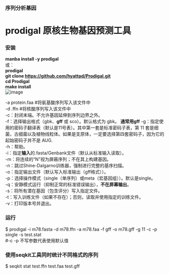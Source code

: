 ### 序列分析基因  
# prodigal 原核生物基因预测工具  
### 安装  
**manba install -y prodigal**  
或：  
**prodigal  
 git clone https://github.com/hyattpd/Prodigal.git  
 cd Prodigal  
 make install**  
![image](https://github.com/user-attachments/assets/c5637ced-e2ad-4e36-ab81-103de83a5ac6)  

-a protein.faa  #将氨基酸序列写入该文件中  
-d .ffn  #将核酸序列写入该文件中   
-c：封闭末端。不允许基因延伸到序列边界之外。  
-f：选择输出格式（gbk、**gff** 或 sco）。默认格式为 gbk。  **通常用gff**
-g：指定使用的密码子翻译表（默认是11号表）。其中第一套是标准密码子表，第 11 套是细菌，古细菌以及植物线粒体。如果是支原体，一定要选择第四套密码子，因为它的起始密码子并不是 AUG.        
-h：帮助。  
-i：指定**输入**的.fasta/Genbank文件（默认从标准输入读取）。  
-m：将连续的“N”视为屏蔽序列；不在其上构建基因。  
-n：跳过Shine-Dalgarno训练器，强制进行完整的基序扫描。  
-o：指定输出文件（默认写入标准输出（gff格式））。  
-p：选择操作模式（single（单序列）或meta（宏基因组））。默认是single。  
-q：安静模式运行（抑制正常的标准错误输出），**不在屏幕输出**。  
-s：将所有潜在基因（包含评分）写入指定文件。  
-t：写入训练文件（如果不存在）；否则，读取并使用指定的训练文件。  
-v：打印版本号并退出。    


    
### 运行  
$ prodigal -i m78.fasta -d m78.ffn -a m78.faa -f gff -o m78.gff -g 11 -c  -p single -s test.stat  
#-c -p 不写参数代表使用默认值

### 使用seqkit工具同时统计不同格式的序列  
$ seqkit stat test.ffn test.faa test.gff  





